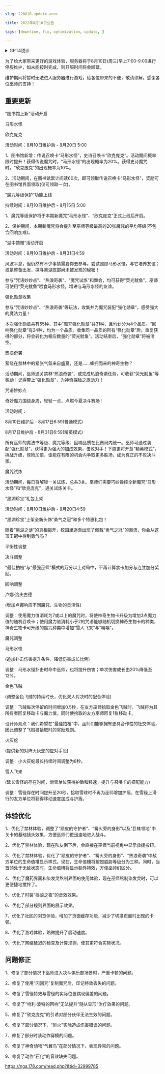 ```yaml
---

slug: 220810-update-annc

title: 2022年8月10日公告

tags: [downtime, fix, optimization, update, ]

---
```


<details>

<summary>GPT4锐评</summary>



</details>

<!--truncate-->




为了给大家带来更好的游戏体验，服务器将于8月10日(周三)早上7:00-9:00进行停服维护，如未能按时完成，则开服时间将会顺延。

维护期间将暂时无法进入服务器进行游戏，给各位带来的不便，敬请谅解。感谢各位巫师的支持！

## 重要更新
“图书馆上新”活动开启

马形水怪

欣克庞克

活动时间：8月10日维护后 - 8月20日 5:00

1、图书馆新增：传说召唤卡“马形水怪”，史诗召唤卡“欣克庞克”。活动期间概率限时提升！获得传说魔咒时，“马形水怪”的出现概率为20%。获得史诗魔咒时，“欣克庞克”的出现概率为10%。

2、活动期间，在图书馆累计阅读60次，即可领取传说召唤卡“马形水怪”，奖励可在图书馆界面领取(仅可领取一次)。

“魔咒等级保护”功能上线

持续时间：8月10日维护后 - 8月15日 5:00

1、魔咒等级保护将于本期新魔咒“马形水怪”、“欣克庞克”正式上线后开启。

2、保护期间，本期新魔咒将会提升至巫师等级最高的20张魔咒的平均等级(不包含回响加成)。

“湖中馈赠”活动开启

活动时间：8月10日维护后 - 8月31日4:59

风波平息，但仍然有不少事情需要你去参与。尝试照顾马形水怪，与它培养友谊；或是整备出发，探寻黑湖底部尚未被发现的秘密！

参与“咒语妙妙点”、“热浪奇袭”、“魔咒试炼”和舞会，均可获得“荧光鱿鱼”。巫师可使用“荧光鱿鱼”喂食马形水怪，增进与马形水怪的友谊。

强化勋章收集

参与“咒语妙妙点”、“热浪奇袭”等玩法，收集并为魔咒装配“强化勋章”，感受强大的魔法力量！

本次强化勋章共有55种，其中“魔咒强化勋章”共31种，且均划分为4个品质。“回响强化勋章”有24种，均为一个品质。收集同一品质的所有“强化勋章”后，重复获得的部分，将会转化为相应数量的“荧光鱿鱼”。活动结束后，“强化勋章”将被清空。

热浪奇袭

萦绕在禁林中的紧张气氛来自盛夏，还是……蜂拥而来的神奇生物？

活动期间，巫师通关禁林“热浪奇袭”、或完成热浪奇袭任务，可收获“荧光鱿鱼”等奖励！记得带上“强化勋章”，为神奇探险之旅助力！

咒语妙妙点

奇妙魔力围绕身周，轻轻一点，点燃今夏决斗赛场！

活动时间：

8月10日维护后 - 8月17日6:59(普通模式)

8月17日维护后 - 8月31日6:59(精英模式)

所有巫师的魔法书等级、魔咒等级、回响品质在比赛局内统一。巫师可通过装配“强化勋章”，获得更为强大的加成效果，击败对手！下周更将开启“精英模式”，挑战升级，惊险加倍，谁能在有限的机会内争取更多胜场，成为真正的不败决斗家。

魔咒试炼

活动期间，每日将解锁一关试炼，总共3关。巫师们需要巧妙操控全新魔咒“马形水怪”和“欣克庞克”，通关试炼关卡。

“黑湖珍宝”礼包上架

活动时间：8月10日维护后 - 8月20日4:59

“黑湖珍宝”上架全新头饰“勇气之冠”和多个特惠礼包！

随着“黑湖之谜”的真相揭开，校园里逐渐出现了佩戴“勇气之冠”的潮流，你会从这顶王冠中得到勇气吗？

<span id='adjustment'>平衡性调整</span>

决斗调整

“最佳拍档”与“最强巫师”模式的万分以上对局中，不再计算禁卡加分与连胜加分奖励。

回响调整

卢娜·洛夫古德

(增加卢娜响应不同魔咒、生物的灵活性)

调整：使用魔力值消耗为7或以上的魔咒时，将使神奇生物卡升级为增加3点魔力值的随机召唤卡；使用魔力值消耗小于2的咒语能够随机切换神奇生物卡的种类，神奇生物卡可升级的魔咒种类中增加“雪人飞来”与“嗅嗅”。

魔咒调整

马形水怪

(追加扑击伤害提升条件，降低伤害成长比例)

调整：马形水怪扑击时命中巫师，也将提升伤害；单次伤害成长由20%降低至12%。

金色飞贼

(调整金色飞贼的持续时长，优化双人对决时的配合体验)

调整：飞贼每次停留的时间增加0.5秒，在友方巫师拾取金色飞贼时，飞贼将为其所有者回复移动卡与魔力值，同时使拾取的友方巫师回复1张移动卡。

设计师观点：我们希望在“最佳拍档”中，巫师们能够拥有更具合作性的社交体验，因此调整了飞贼被拾取时的奖励规则。

火灰蛇

(提供新的对阵火灰蛇的应对手段)

调整：小火灰蛇最长持续时间调整为8秒。

雪人飞来

(延长雪径的存在时间，滑雪单位获得护盾和移速，提升与召唤卡的搭配能力)

调整：雪径存在时间提升至20秒，拾取雪球时不再为巫师增加护盾，在雪径上滑行的友方单位将获得移动速度加成与护盾。

## <span id='optimization'>体验优化</span>
1、优化了禁林体验，调整了“顽皮的守护者”、“篝火旁的身影”以及“巨蛛领地”中关卡的基础镜头效果，方便巫师们更迅速地进入战斗。

2、优化了禁林体验，现在队友倒下后，会直接在巫师当前视角中显示救援按钮。

3、优化了禁林体验，优化了“顽皮的守护者”、“篝火旁的身影”、“热浪奇袭”中敌方单位的生命值槽显示样式。现在，生命值槽将按照威胁等级分为三种。同时，当首领处于无敌状态时，生命值槽将显示额外特效，方便巫师们区分。

4、优化了魔药界面和染发灵熬制界面的使用体验，现在巫师熬制染发灵时，可以更便捷地搅拌了。

5、优化了时装“摇滚之夜”的音效效果。

6、优化了部分规则界面的展示效果。

7、优化了社区的浏览体验，增加了页面缓存功能，减少了切换页面时出现的卡顿。

8、优化了游戏体验，略微提升了启动速度。

9、优化了网络延迟的检查及计算规则，使其更符合实际状况。

## <span id='fix'>问题修正</span>
1、修复了部分情况下巫师进入决斗俱乐部场景时，严重卡顿的问题。

2、修复了使用“闪回咒”复制魔咒后，印记特效丢失的问题。

3、修复了雪径特效与雪径的实际位置偶现偏差的问题。

4、修复了“哈利·波特的回响”无法提升“随从显形”治疗效果的问题。

5、修复了“欣克庞克”的引诱对部分伙伴无法生效的问题。

6、修复了部分情况下，“厉火”实际造成伤害错误的问题。

7、修复了部分时装动作穿模的问题。

8、修复了神奇动物“气翼鸟”在部分情况下，表现异常的问题。

9、修复了动作“石化”的音效缺失问题。

https://nga.178.com/read.php?&tid=32999785